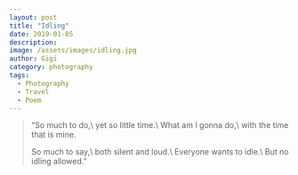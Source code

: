```yaml
---
layout: post
title: "Idling"
date: 2019-01-05
description:
image: /assets/images/idling.jpg
author: Gigi
category: photography
tags:
  - Photography
  - Travel
  - Poem
---
```


> “So much to do,\\
> yet so little time.\\
> What am I gonna do,\\
> with the time that is mine.
>
> So much to say,\\
> both silent and loud.\\
> Everyone wants to idle.\\
> But no idling allowed.”
